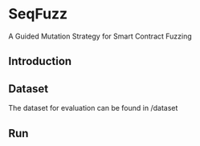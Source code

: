 # SeqFuzz
A Guided Mutation Strategy for Smart Contract Fuzzing

## Introduction

## Dataset
The dataset for evaluation can be found in /dataset

## Run
